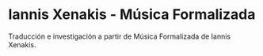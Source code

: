 # Iannis Xenakis - Música Formalizada
Traducción e investigación a partir de Música Formalizada de Iannis Xenakis.
